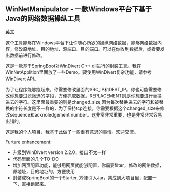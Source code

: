 ## WinNetManipulator - 一款Windows平台下基于Java的网络数据操纵工具

[英文](https://github.com/meiqinggao/WinNetManipulator/blob/master/Readme.md)

这个工具能够在Windows平台下让你随心所欲的操纵网络数据，能够网络数据内容，修改原地址、目的地址、源端口、目的端口。可以在你收到数据后，或者要发出数据前进行修改。

这是一款基于SpringBoot对WinDivert C++ dll进行的封装工具。我在WinNetApplition里面放了一些Demo。要使用WinDivert复杂功能，请参考WinDivert API。

为了让程序能够跑起来，你需要修改里面的SRC_IP和DEST_IP。你也可能需要修改你想要过滤筛选的字段，方便抓取数据。REPLACEMENT则是你想要进行替换进去的字符。这里面最重要的则是changed_size,因为每次替换进去的字符和被替换的字符长度是不一样的，为了保持tcp连接，你需要根据这个changed_size来修改sequence和acknoledgement number。这非常非常重要，也是非常非常容易出错的。

这是我的个人项目，我基于此做了一些很有意思的事情。欢迎交流。

Furture enhancement: 
 - 升级到WinDivert version 2.2.0，接口不太一样
 - 代码里面的几个TO-DO 
 - 增加网页配置功能，能够用网页就能够配置，你需要filter，修改的网络数据，原地址，目的地址的，方便使用
 - 封装成SpringBoot的一个Starter, 方便引入Jar，集成到大项目里，配置一下，直接跑起来。 